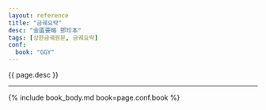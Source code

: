 ```yaml
---
layout: reference
title: "금궤요략"
desc: "金匱要略 鄧珍本"
tags: [상한금궤원문, 금궤요략]
conf:
  book: "GGY"
---
```


{{ page.desc }}

***

{% include book_body.md book=page.conf.book %}
